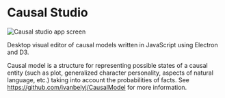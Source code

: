 # Causal Studio

![Causal studio app screen](https://github.com/ivanbelyj/causal-studio/assets/93942761/4b6824dc-7374-40e1-b182-ec8512582c63)

Desktop visual editor of causal models written in JavaScript using Electron and D3.

Causal model is a structure for representing possible states of a causal entity (such as plot, generalized character personality, aspects of natural language, etc.) taking into account the probabilities of facts. See https://github.com/ivanbelyj/CausalModel for more information.
